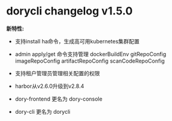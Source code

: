 # dorycli changelog v1.5.0

**新特性:**

- 支持install ha命令，生成高可用kubernetes集群配置

- admin apply/get 命令支持管理 dockerBuildEnv gitRepoConfig imageRepoConfig artifactRepoConfig scanCodeRepoConfig

- 支持租户管理员管理相关配置的权限

- harbor从v2.6.0升级到v2.8.4

- dory-frontend 更名为 dory-console

- dory-cli 更名为 dorycli

